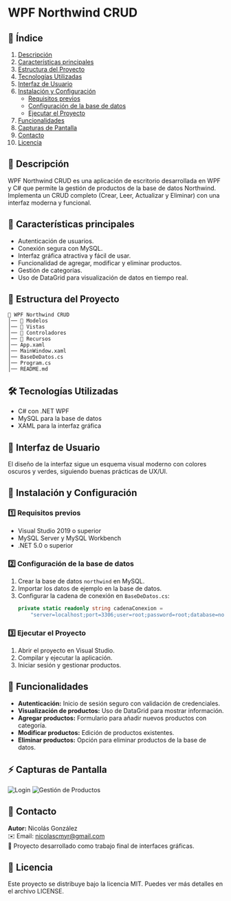 # WPF Northwind CRUD

## 📌 Índice
1. [Descripción](#-descripción)
2. [Características principales](#-características-principales)
3. [Estructura del Proyecto](#-estructura-del-proyecto)
4. [Tecnologías Utilizadas](#-tecnologías-utilizadas)
5. [Interfaz de Usuario](#-interfaz-de-usuario)
6. [Instalación y Configuración](#-instalación-y-configuración)
   - [Requisitos previos](#1️⃣-requisitos-previos)
   - [Configuración de la base de datos](#2️⃣-configuración-de-la-base-de-datos)
   - [Ejecutar el Proyecto](#3️⃣-ejecutar-el-proyecto)
7. [Funcionalidades](#-funcionalidades)
8. [Capturas de Pantalla](#-capturas-de-pantalla)
9. [Contacto](#-contacto)
10. [Licencia](#-licencia)

## 📌 Descripción
WPF Northwind CRUD es una aplicación de escritorio desarrollada en WPF y C# que permite la gestión de productos de la base de datos Northwind. Implementa un CRUD completo (Crear, Leer, Actualizar y Eliminar) con una interfaz moderna y funcional.

## 🚀 Características principales
- Autenticación de usuarios.
- Conexión segura con MySQL.
- Interfaz gráfica atractiva y fácil de usar.
- Funcionalidad de agregar, modificar y eliminar productos.
- Gestión de categorías.
- Uso de DataGrid para visualización de datos en tiempo real.

## 📂 Estructura del Proyecto
```
📁 WPF Northwind CRUD
│── 📂 Modelos
│── 📂 Vistas
│── 📂 Controladores
│── 📂 Recursos
│── App.xaml
│── MainWindow.xaml
│── BaseDeDatos.cs
│── Program.cs
│── README.md
```

## 🛠️ Tecnologías Utilizadas
- C# con .NET WPF
- MySQL para la base de datos
- XAML para la interfaz gráfica

## 🎨 Interfaz de Usuario
El diseño de la interfaz sigue un esquema visual moderno con colores oscuros y verdes, siguiendo buenas prácticas de UX/UI.

## 📌 Instalación y Configuración
### 1️⃣ Requisitos previos
- Visual Studio 2019 o superior
- MySQL Server y MySQL Workbench
- .NET 5.0 o superior

### 2️⃣ Configuración de la base de datos
1. Crear la base de datos `northwind` en MySQL.
2. Importar los datos de ejemplo en la base de datos.
3. Configurar la cadena de conexión en `BaseDeDatos.cs`:
   ```csharp
   private static readonly string cadenaConexion =
       "server=localhost;port=3306;user=root;password=root;database=northwind;";
   ```

### 3️⃣ Ejecutar el Proyecto
1. Abrir el proyecto en Visual Studio.
2. Compilar y ejecutar la aplicación.
3. Iniciar sesión y gestionar productos.

## 📜 Funcionalidades
- **Autenticación:** Inicio de sesión seguro con validación de credenciales.
- **Visualización de productos:** Uso de DataGrid para mostrar información.
- **Agregar productos:** Formulario para añadir nuevos productos con categoría.
- **Modificar productos:** Edición de productos existentes.
- **Eliminar productos:** Opción para eliminar productos de la base de datos.

## ⚡ Capturas de Pantalla
![Login](https://via.placeholder.com/800x450?text=Login+Screen)
![Gestión de Productos](https://via.placeholder.com/800x450?text=Product+Management)

## 📧 Contacto
**Autor:** Nicolás González  
✉️ Email: [nicolascmyr@gmail.com](mailto:nicolascmyr@gmail.com)  
📌 Proyecto desarrollado como trabajo final de interfaces gráficas.

## 📜 Licencia
Este proyecto se distribuye bajo la licencia MIT. Puedes ver más detalles en el archivo LICENSE.

